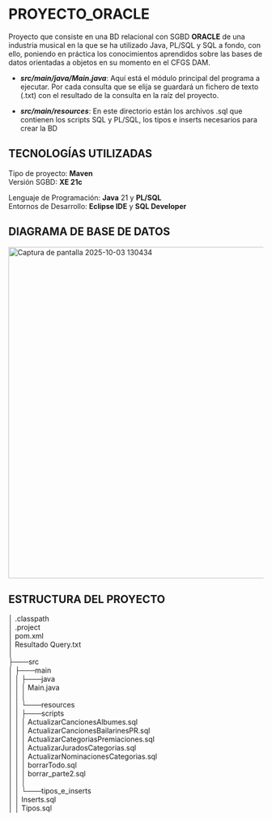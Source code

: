 # PROYECTO_ORACLE
Proyecto que consiste en una BD relacional con SGBD **ORACLE** de una industria musical en la que se ha utilizado Java, PL/SQL y SQL a fondo, con ello, poniendo en práctica los conocimientos aprendidos sobre las bases de datos orientadas a objetos en su momento en el CFGS DAM.

- **_src/main/java/Main.java_**: Aquí está el módulo principal del programa a ejecutar. Por cada consulta que se elija se guardará un fichero de texto (.txt) con el resultado de la consulta en la raíz del proyecto.
  
- **_src/main/resources_**: En este directorio están los archivos .sql que contienen los scripts SQL y PL/SQL, los tipos e inserts necesarios para crear la BD

## TECNOLOGÍAS UTILIZADAS
Tipo de proyecto: **Maven**  
Versión SGBD: **XE 21c**  

Lenguaje de Programación: **Java** 21 y **PL/SQL**  
Entornos de Desarrollo: **Eclipse IDE** y **SQL Developer**

## DIAGRAMA DE BASE DE DATOS
<img width="1057" height="654" alt="Captura de pantalla 2025-10-03 130434" src="https://github.com/user-attachments/assets/04e4c4f0-bae6-42c2-8976-607cc33ef81c" />

## ESTRUCTURA DEL PROYECTO
│   .classpath  
│   .project  
│   pom.xml  
│   Resultado Query.txt  
│  
├───src  
│   ├───main  
│   │   ├───java  
│   │   │       Main.java  
│   │   │  
│   │   └───resources  
│   │       ├───scripts  
│   │       │       ActualizarCancionesAlbumes.sql  
│   │       │       ActualizarCancionesBailarinesPR.sql  
│   │       │       ActualizarCategoriasPremiaciones.sql  
│   │       │       ActualizarJuradosCategorias.sql  
│   │       │       ActualizarNominacionesCategorias.sql  
│   │       │       borrarTodo.sql  
│   │       │       borrar_parte2.sql  
│   │       │  
│   │       └───tipos_e_inserts  
│   │               Inserts.sql  
│   │               Tipos.sql  
